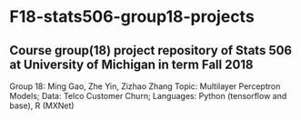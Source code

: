 # F18-stats506-group18-projects
## Course group(18) project repository of Stats 506 at University of Michigan in term Fall 2018

Group 18: Ming Gao, Zhe Yin, Zizhao Zhang
Topic: Multilayer Perceptron Models; 
Data: Telco Customer Churn; Languages: Python (tensorflow and base), R (MXNet)
